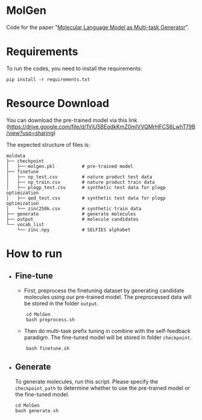 # MolGen

Code for the paper "[Molecular Language Model as Multi-task Generator]()".


# Requirements

To run the codes, you need to install the requirements:
```
pip install -r requirements.txt
```

# Resource Download
    
You can download the pre-trained model via this link (https://drive.google.com/file/d/1ViU5BEgdkKmZ0mlVVQMrHFCS6LwhT79B/view?usp=sharing)


The expected structure of files is:

```
moldata
├── checkpoint 
│   ├── molgen.pkl          # pre-trained model
├── finetune
│   ├── np_test.csv         # nature product test data
│   ├── np_train.csv        # nature product train data
│   ├── plogp_test.csv      # synthetic test data for plogp optimization
│   ├── qed_test.csv        # synthetic test data for plogp optimization
│   └── zinc250k.csv        # synthetic train data
├── generate                # generate molecules
├── output                  # molecule candidates
└── vocab_list
    └── zinc.npy            # SELFIES alphabet
``` 

# How to run


+ ## Fine-tune

    - First, preprocess the finetuning dataset by generating candidate molecules using our pre-trained model. The preprocessed data will be stored in the folder ``output``.

    ```shell
        cd MolGen
        bash preprocess.sh
    ```

    - Then do multi-task prefix tuning in combine with the self-feedback paradigm. The fine-tuned model will be stored in folder ``checkpoint``.


    ```shell
        bash finetune.sh
    ```

+ ## Generate

    To generate molecules, run this script. Please specify the ``checkpoint_path`` to determine whether to use the pre-trained model or the fine-tuned model.

    ```shell
    cd MolGen
    bash generate.sh
    ```
    
    
    
